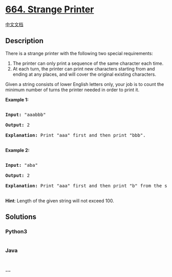 # [664. Strange Printer](https://leetcode.com/problems/strange-printer)

[中文文档](/solution/0600-0699/0664.Strange%20Printer/README.md)

## Description
<p>

There is a strange printer with the following two special requirements:



<ol>

<li>The printer can only print a sequence of the same character each time.</li>

<li>At each turn, the printer can print new characters starting from and ending at any places, and will cover the original existing characters.</li>

</ol>



</p>



<p>

Given a string consists of lower English letters only, your job is to count the minimum number of turns the printer needed in order to print it.

</p>



<p><b>Example 1:</b><br />

<pre>

<b>Input:</b> "aaabbb"

<b>Output:</b> 2

<b>Explanation:</b> Print "aaa" first and then print "bbb".

</pre>

</p>



<p><b>Example 2:</b><br />

<pre>

<b>Input:</b> "aba"

<b>Output:</b> 2

<b>Explanation:</b> Print "aaa" first and then print "b" from the second place of the string, which will cover the existing character 'a'.

</pre>

</p>



<p><b>Hint</b>: Length of the given string will not exceed 100.</p>


## Solutions


<!-- tabs:start -->

### **Python3**

```python

```

### **Java**

```java

```

### **...**
```

```

<!-- tabs:end -->